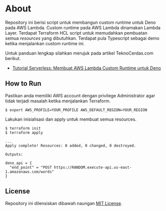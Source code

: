 # About

Repository ini berisi script untuk membangun custom runtime untuk Deno pada AWS Lambda. Custom runtime pada AWS Lambda dinamakan Lambda Layer. Terdapat Terraform HCL script untuk memudahkan pembuatan semua _resources_ yang dibutuhkan. Terdapat pula Typescript sebagai demo ketika menjalankan custom runtime ini.

Untuk panduan lengkap silahkan merujuk pada artikel TeknoCerdas.com berikut.

- [Tutorial Serverless: Membuat AWS Lambda Custom Runtime untuk Deno](https://teknocerdas.com/programming/tutorial-serverless-membuat-deno-runtime-untuk-aws-lambda/)

## How to Run

Pastikan anda memiliki AWS account dengan privilege Administrator agar tidak terjadi masalah ketika menjalankan Terraform.


```
$ export AWS_PROFILE=YOUR_PROFILE AWS_DEFAULT_REGION=YOUR_REGION
```

Lakukan inisialisasi dan apply untuk membuat semua resources.

```
$ terraform init
$ terraform apply

...
Apply complete! Resources: 0 added, 0 changed, 0 destroyed.

Outputs:

deno_api = {
  "end_point" = "POST https://RANDOM.execute-api.us-east-1.amazonaws.com/words"
}
```

## License

Repository ini dilensiskan dibawah naungan [MIT License](https://opensource.org/licenses/MIT).
